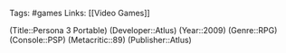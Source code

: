 Tags: #games
Links: [[Video Games]]

(Title::Persona 3 Portable)
(Developer::Atlus)
(Year::2009)
(Genre::RPG)
(Console::PSP)
(Metacritic::89)
(Publisher::Atlus)